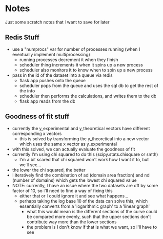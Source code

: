 # Notes
Just some scratch notes that I want to save for later

## Redis Stuff
- use a "numprocs" var for number of processes running (when I eventually implement multiprocessing)
    - running processes decrement it when they finish
    - scheduler thing increments it when it spins up a new process
    - scheduler also monitors it to know when to spin up a new process
- pass in the id of the dataset into a queue via redis
    - flask app pushes onto the queue
    - scheduler pops from the queue and uses the sql db to get the rest of the info
    - scheduler then performs the calculations, and writes them to the db
    - flask app reads from the db

## Goodness of fit stuff
- currently the y_experimental and y_theoretical vectors have different corresponding x vectors
    - this is solved by transforming the y_theoretical into a new vector which uses the same x vector as y_experimental
- with this solved, we can actually evaluate the goodness of fit
- currently I'm using chi squared to do this (scipy.stats.chisquare or smth)
    - I'm a bit scared that chi squared won't work how I want it to, but we'll see...
- the lower the chi squared, the better
- I iteratively find the combination of ad (domain area fraction) and nd (number of domains) which gets the lowest chi squared value
- NOTE: currently, I have an issue where the two datasets are off by some factor of 10, so I'll need to find a way of fixing this
    - either that or I could ignore it and see what happens...
    - perhaps taking the log base 10 of the data can solve this, which essentially converts from a 'logarithmic graph' to a 'linear graph'
        - what this would mean is the different sections of the curve could be compared more evenly, such that the upper sections don't contribute way more than the lower sections
        - the problem is I don't know if that is what we want, so I'll have to see

    